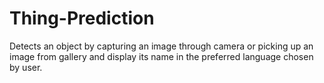 # Thing-Prediction
Detects an object by capturing an image through camera or picking up an image from gallery and display its name in the preferred language chosen by user.
